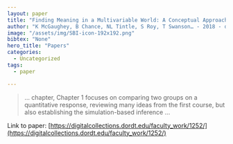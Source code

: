 ```yaml
---
layout: paper
title: "Finding Meaning in a Multivariable World: A Conceptual Approach to an Algebra-Based Second Course in Statistics"
author: "K McGaughey, B Chance, NL Tintle, S Roy, T Swanson… - 2018 - digitalcollections.dordt.edu"
image: "/assets/img/SBI-icon-192x192.png"
bibtex: "None"
hero_title: "Papers"
categories:
  - Uncategorized
tags:
  - paper

---
```

>… chapter, Chapter 1 focuses on comparing two groups on a quantitative response, reviewing many ideas from the first course, but also establishing the simulation-based inference …

Link to paper: [https://digitalcollections.dordt.edu/faculty_work/1252/](https://digitalcollections.dordt.edu/faculty_work/1252/)



